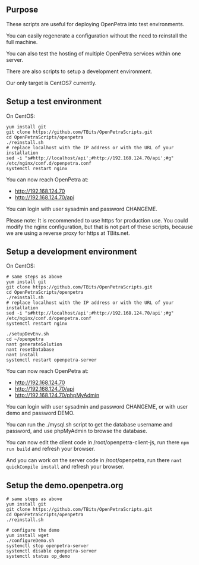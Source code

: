 Purpose
-------

These scripts are useful for deploying OpenPetra into test environments.

You can easily regenerate a configuration without the need to reinstall the full machine.

You can also test the hosting of multiple OpenPetra services within one server.

There are also scripts to setup a development environment.

Our only target is CentOS7 currently.

Setup a test environment
------------------------

On CentOS:

    yum install git
    git clone https://github.com/TBits/OpenPetraScripts.git
    cd OpenPetraScripts/openpetra
    ./reinstall.sh
    # replace localhost with the IP address or with the URL of your installation
    sed -i "s#http://localhost/api';#http://192.168.124.70/api';#g" /etc/nginx/conf.d/openpetra.conf
    systemctl restart nginx

You can now reach OpenPetra at:

* http://192.168.124.70
* http://192.168.124.70/api

You can login with user sysadmin and password CHANGEME.

Please note: It is recommended to use https for production use. You could modify the nginx configuration, but that is not part of these scripts, because we are using a reverse proxy for https at TBits.net.

Setup a development environment
-------------------------------

On CentOS:
 
    # same steps as above
    yum install git
    git clone https://github.com/TBits/OpenPetraScripts.git
    cd OpenPetraScripts/openpetra
    ./reinstall.sh
    # replace localhost with the IP address or with the URL of your installation
    sed -i "s#http://localhost/api';#http://192.168.124.70/api';#g" /etc/nginx/conf.d/openpetra.conf
    systemctl restart nginx

    ./setupDevEnv.sh
    cd ~/openpetra
    nant generateSolution
    nant resetDatabase
    nant install
    systemctl restart openpetra-server

You can now reach OpenPetra at:

* http://192.168.124.70
* http://192.168.124.70/api
* http://192.168.124.70/phpMyAdmin

You can login with user sysadmin and password CHANGEME, or with user demo and password DEMO.

You can run the ./mysql.sh script to get the database username and password, and use phpMyAdmin to browse the database.

You can now edit the client code in /root/openpetra-client-js, run there `npm run build` and refresh your browser.

And you can work on the server code in /root/openpetra, run there `nant quickCompile install` and refresh your browser.

Setup the demo.openpetra.org
----------------------------

    # same steps as above
    yum install git
    git clone https://github.com/TBits/OpenPetraScripts.git
    cd OpenPetraScripts/openpetra
    ./reinstall.sh

    # configure the demo
    yum install wget
    ./configureDemo.sh
    systemctl stop openpetra-server
    systemctl disable openpetra-server
    systemctl status op_demo

